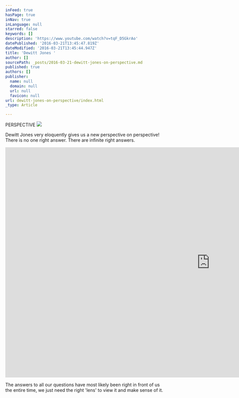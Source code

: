 ```yaml
---
inFeed: true
hasPage: true
inNav: true
inLanguage: null
starred: false
keywords: []
description: 'https://www.youtube.com/watch?v=tqF_D5GkrAo'
datePublished: '2016-03-21T13:45:47.819Z'
dateModified: '2016-03-21T13:45:44.947Z'
title: 'Dewitt Jones '
author: []
sourcePath: _posts/2016-03-21-dewitt-jones-on-perspective.md
published: true
authors: []
publisher:
  name: null
  domain: null
  url: null
  favicon: null
url: dewitt-jones-on-perspective/index.html
_type: Article

---
```

PERSPECTIVE
![](https://the-grid-user-content.s3-us-west-2.amazonaws.com/0acfb578-6ecd-4966-aa5d-591cde64f0b1.jpg)

Dewitt Jones very eloquently gives us a new perspective on perspective! There is no one right answer. There are infinite right answers. 

<iframe width="1280" height="720" src="https://www.youtube.com/embed/tqF_D5GkrAo" frameborder="0" allowfullscreen="" style=""></iframe>

The answers to all our questions have most likely been right in front of us the entire time, we just need the right 'lens' to view it and make sense of it.